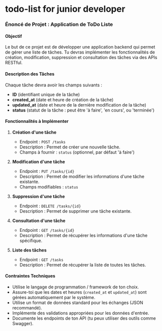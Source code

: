 # todo-list for junior developer 

### Énoncé de Projet : Application de ToDo Liste

#### Objectif
Le but de ce projet est de développer une application backend qui permet de gérer une liste de tâches. Tu devras implémenter les fonctionnalités de création, modification, suppression et consultation des tâches via des APIs RESTful.

#### Description des Tâches

Chaque tâche devra avoir les champs suivants :
- **ID** (identifiant unique de la tâche)
- **created_at** (date et heure de création de la tâche)
- **updated_at** (date et heure de la dernière modification de la tâche)
- **status** (statut de la tâche : peut être 'à faire', 'en cours', ou 'terminée')

#### Fonctionnalités à Implémenter

1. **Création d'une tâche**
   - Endpoint : `POST /tasks`
   - Description : Permet de créer une nouvelle tâche.
   - Champs à fournir : `status` (optionnel, par défaut 'à faire')

2. **Modification d'une tâche**
   - Endpoint : `PUT /tasks/{id}`
   - Description : Permet de modifier les informations d'une tâche existante.
   - Champs modifiables : `status`

3. **Suppression d'une tâche**
   - Endpoint : `DELETE /tasks/{id}`
   - Description : Permet de supprimer une tâche existante.

4. **Consultation d'une tâche**
   - Endpoint : `GET /tasks/{id}`
   - Description : Permet de récupérer les informations d'une tâche spécifique.

5. **Liste des tâches**
   - Endpoint : `GET /tasks`
   - Description : Permet de récupérer la liste de toutes les tâches.

#### Contraintes Techniques

- Utilise le langage de programmation / framework de ton choix.
- Assure-toi que les dates et heures (`created_at` et `updated_at`) sont gérées automatiquement par le système.
- Utilise un format de données standard pour les échanges (JSON recommandé).
- Implémente des validations appropriées pour les données d'entrée.
- Documente les endpoints de ton API (tu peux utiliser des outils comme Swagger).

